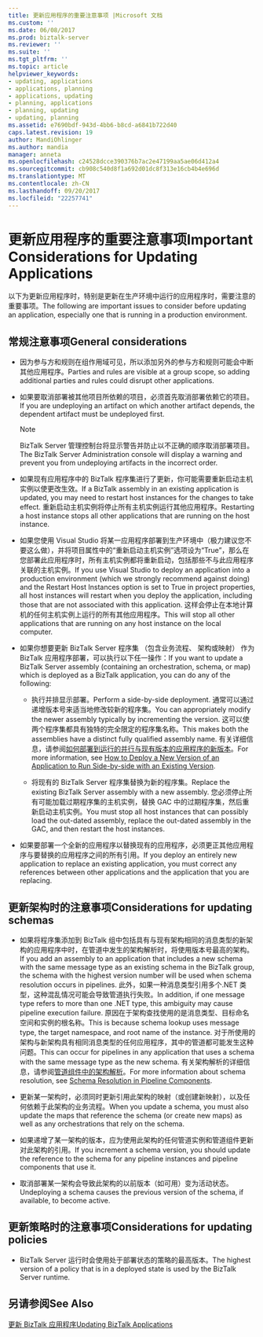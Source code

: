 ```yaml
---
title: 更新应用程序的重要注意事项 |Microsoft 文档
ms.custom: ''
ms.date: 06/08/2017
ms.prod: biztalk-server
ms.reviewer: ''
ms.suite: ''
ms.tgt_pltfrm: ''
ms.topic: article
helpviewer_keywords:
- updating, applications
- applications, planning
- applications, updating
- planning, applications
- planning, updating
- updating, planning
ms.assetid: e7690bdf-943d-4bb6-b8cd-a6841b722d40
caps.latest.revision: 19
author: MandiOhlinger
ms.author: mandia
manager: anneta
ms.openlocfilehash: c24528dcce390376b7ac2e47199aa5ae06d412a4
ms.sourcegitcommit: cb908c540d8f1a692d01dc8f313e16cb4b4e696d
ms.translationtype: MT
ms.contentlocale: zh-CN
ms.lasthandoff: 09/20/2017
ms.locfileid: "22257741"
---
```

# <a name="important-considerations-for-updating-applications"></a><span data-ttu-id="bdc61-102">更新应用程序的重要注意事项</span><span class="sxs-lookup"><span data-stu-id="bdc61-102">Important Considerations for Updating Applications</span></span>
<span data-ttu-id="bdc61-103">以下为更新应用程序时，特别是更新在生产环境中运行的应用程序时，需要注意的重要事项。</span><span class="sxs-lookup"><span data-stu-id="bdc61-103">The following are important issues to consider before updating an application, especially one that is running in a production environment.</span></span>  
  
## <a name="general-considerations"></a><span data-ttu-id="bdc61-104">常规注意事项</span><span class="sxs-lookup"><span data-stu-id="bdc61-104">General considerations</span></span>  
  
-   <span data-ttu-id="bdc61-105">因为参与方和规则在组作用域可见，所以添加另外的参与方和规则可能会中断其他应用程序。</span><span class="sxs-lookup"><span data-stu-id="bdc61-105">Parties and rules are visible at a group scope, so adding additional parties and rules could disrupt other applications.</span></span>  
  
-   <span data-ttu-id="bdc61-106">如果要取消部署被其他项目所依赖的项目，必须首先取消部署依赖它的项目。</span><span class="sxs-lookup"><span data-stu-id="bdc61-106">If you are undeploying an artifact on which another artifact depends, the dependent artifact must be undeployed first.</span></span>  
  
    > [!NOTE]
    >  <span data-ttu-id="bdc61-107">BizTalk Server 管理控制台将显示警告并防止以不正确的顺序取消部署项目。</span><span class="sxs-lookup"><span data-stu-id="bdc61-107">The BizTalk Server Administration console will display a warning and prevent you from undeploying artifacts in the incorrect order.</span></span>  
  
-   <span data-ttu-id="bdc61-108">如果现有应用程序中的 BizTalk 程序集进行了更新，你可能需要重新启动主机实例以使更改生效。</span><span class="sxs-lookup"><span data-stu-id="bdc61-108">If a BizTalk assembly in an existing application is updated, you may need to restart host instances for the changes to take effect.</span></span> <span data-ttu-id="bdc61-109">重新启动主机实例将停止所有主机实例运行其他应用程序。</span><span class="sxs-lookup"><span data-stu-id="bdc61-109">Restarting a host instance stops all other applications that are running on the host instance.</span></span>  
  
-   <span data-ttu-id="bdc61-110">如果您使用 Visual Studio 将某一应用程序部署到生产环境中（极力建议您不要这么做），并将项目属性中的“重新启动主机实例”选项设为“True”，那么在您部署此应用程序时，所有主机实例都将重新启动，包括那些不与此应用程序关联的主机实例。</span><span class="sxs-lookup"><span data-stu-id="bdc61-110">If you use Visual Studio to deploy an application into a production environment (which we strongly recommend against doing) and the Restart Host Instances option is set to True in project properties, all host instances will restart when you deploy the application, including those that are not associated with this application.</span></span> <span data-ttu-id="bdc61-111">这样会停止在本地计算机的任何主机实例上运行的所有其他应用程序。</span><span class="sxs-lookup"><span data-stu-id="bdc61-111">This will stop all other applications that are running on any host instance on the local computer.</span></span>  
  
-   <span data-ttu-id="bdc61-112">如果你想要更新 BizTalk Server 程序集 （包含业务流程、 架构或映射） 作为 BizTalk 应用程序部署，可以执行以下任一操作：</span><span class="sxs-lookup"><span data-stu-id="bdc61-112">If you want to update a BizTalk Server assembly (containing an orchestration, schema, or map) which is deployed as a BizTalk application, you can do any of the following:</span></span>  
  
    -   <span data-ttu-id="bdc61-113">执行并排显示部署。</span><span class="sxs-lookup"><span data-stu-id="bdc61-113">Perform a side-by-side deployment.</span></span> <span data-ttu-id="bdc61-114">通常可以通过递增版本号来适当地修改较新的程序集。</span><span class="sxs-lookup"><span data-stu-id="bdc61-114">You can appropriately modify the newer assembly typically by incrementing the version.</span></span> <span data-ttu-id="bdc61-115">这可以使两个程序集都具有独特的完全限定的程序集名称。</span><span class="sxs-lookup"><span data-stu-id="bdc61-115">This makes both the assemblies have a distinct fully qualified assembly name.</span></span> <span data-ttu-id="bdc61-116">有关详细信息，请参阅[如何部署到运行的并行与现有版本的应用程序的新版本](../core/deploy-new-application-version-to-run-side-by-side-with-existing-version.md)。</span><span class="sxs-lookup"><span data-stu-id="bdc61-116">For more information, see [How to Deploy a New Version of an Application to Run Side-by-side with an Existing Version](../core/deploy-new-application-version-to-run-side-by-side-with-existing-version.md).</span></span>  
  
    -   <span data-ttu-id="bdc61-117">将现有的 BizTalk Server 程序集替换为新的程序集。</span><span class="sxs-lookup"><span data-stu-id="bdc61-117">Replace the existing BizTalk Server assembly with a new assembly.</span></span> <span data-ttu-id="bdc61-118">您必须停止所有可能加载过期程序集的主机实例，替换 GAC 中的过期程序集，然后重新启动主机实例。</span><span class="sxs-lookup"><span data-stu-id="bdc61-118">You must stop all host instances that can possibly load the out-dated assembly, replace the out-dated assembly in the GAC, and then restart the host instances.</span></span>  
  
-   <span data-ttu-id="bdc61-119">如果要部署一个全新的应用程序以替换现有的应用程序，必须更正其他应用程序与要替换的应用程序之间的所有引用。</span><span class="sxs-lookup"><span data-stu-id="bdc61-119">If you deploy an entirely new application to replace an existing application, you must correct any references between other applications and the application that you are replacing.</span></span>  
  
## <a name="considerations-for-updating-schemas"></a><span data-ttu-id="bdc61-120">更新架构时的注意事项</span><span class="sxs-lookup"><span data-stu-id="bdc61-120">Considerations for updating schemas</span></span>  
  
-   <span data-ttu-id="bdc61-121">如果将程序集添加到 BizTalk 组中包括具有与现有架构相同的消息类型的新架构的应用程序中时，在管道中发生的架构解析时，将使用版本号最高的架构。</span><span class="sxs-lookup"><span data-stu-id="bdc61-121">If you add an assembly to an application that includes a new schema with the same message type as an existing schema in the BizTalk group, the schema with the highest version number will be used when schema resolution occurs in pipelines.</span></span> <span data-ttu-id="bdc61-122">此外，如果一种消息类型引用多个.NET 类型，这种混乱情况可能会导致管道执行失败。</span><span class="sxs-lookup"><span data-stu-id="bdc61-122">In addition, if one message type refers to more than one .NET type, this ambiguity may cause pipeline execution failure.</span></span> <span data-ttu-id="bdc61-123">原因在于架构查找使用的是消息类型、目标命名空间和实例的根名称。</span><span class="sxs-lookup"><span data-stu-id="bdc61-123">This is because schema lookup uses message type, the target namespace, and root name of the instance.</span></span> <span data-ttu-id="bdc61-124">对于所使用的架构与新架构具有相同消息类型的任何应用程序，其中的管道都可能发生这种问题。</span><span class="sxs-lookup"><span data-stu-id="bdc61-124">This can occur for pipelines in any application that uses a schema with the same message type as the new schema.</span></span> <span data-ttu-id="bdc61-125">有关架构解析的详细信息，请参阅[管道组件中的架构解析](../core/schema-resolution-in-pipeline-components.md)。</span><span class="sxs-lookup"><span data-stu-id="bdc61-125">For more information about schema resolution, see [Schema Resolution in Pipeline Components](../core/schema-resolution-in-pipeline-components.md).</span></span>  
  
-   <span data-ttu-id="bdc61-126">更新某一架构时，必须同时更新引用此架构的映射（或创建新映射），以及任何依赖于此架构的业务流程。</span><span class="sxs-lookup"><span data-stu-id="bdc61-126">When you update a schema, you must also update the maps that reference the schema (or create new maps) as well as any orchestrations that rely on the schema.</span></span>  
  
-   <span data-ttu-id="bdc61-127">如果递增了某一架构的版本，应为使用此架构的任何管道实例和管道组件更新对此架构的引用。</span><span class="sxs-lookup"><span data-stu-id="bdc61-127">If you increment a schema version, you should update the reference to the schema for any pipeline instances and pipeline components that use it.</span></span>  
  
-   <span data-ttu-id="bdc61-128">取消部署某一架构会导致此架构的以前版本（如可用）变为活动状态。</span><span class="sxs-lookup"><span data-stu-id="bdc61-128">Undeploying a schema causes the previous version of the schema, if available, to become active.</span></span>  
  
## <a name="considerations-for-updating-policies"></a><span data-ttu-id="bdc61-129">更新策略时的注意事项</span><span class="sxs-lookup"><span data-stu-id="bdc61-129">Considerations for updating policies</span></span>  
  
-   <span data-ttu-id="bdc61-130">BizTalk Server 运行时会使用处于部署状态的策略的最高版本。</span><span class="sxs-lookup"><span data-stu-id="bdc61-130">The highest version of a policy that is in a deployed state is used by the BizTalk Server runtime.</span></span>  
  
## <a name="see-also"></a><span data-ttu-id="bdc61-131">另请参阅</span><span class="sxs-lookup"><span data-stu-id="bdc61-131">See Also</span></span>  
 [<span data-ttu-id="bdc61-132">更新 BizTalk 应用程序</span><span class="sxs-lookup"><span data-stu-id="bdc61-132">Updating BizTalk Applications</span></span>](../core/updating-biztalk-applications.md)